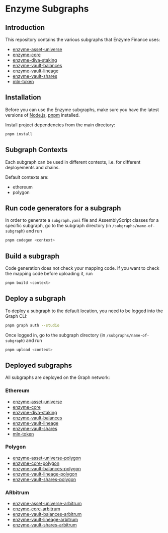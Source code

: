 # Enzyme Subgraphs

## Introduction

This repository contains the various subgraphs that Enzyme Finance uses:

- [enzyme-asset-universe](subgraphs/asset-universe/)
- [enzyme-core](subgraphs/enzyme-core/)
- [enzyme-diva-staking](subgraphs/diva-staking/)
- [enzyme-vault-balances](subgraphs/vault-balances/)
- [enzyme-vault-lineage](subgraphs/vault-lineage/)
- [enzyme-vault-shares](subgraphs/vault-shares/)
- [mln-token](subgraphs/mln-token/)

## Installation

Before you can use the Enzyme subgraphs, make sure you have the latest versions of [Node.js](https://nodejs.org), [pnpm](https://pnpm.io) installed.

Install project dependencies from the main directory:

```sh
pnpm install
```

## Subgraph Contexts

Each subgraph can be used in different contexts, i.e. for different deployements and chains.

Default contexts are:

- ethereum
- polygon

## Run code generators for a subgraph

In order to generate a `subgraph.yaml` file and AssemblyScript classes for a specific subgraph, go to the subgraph directory (in `/subgraphs/name-of-subgraph`) and run

```sh
pnpm codegen <context>
```

## Build a subgraph

Code generation does not check your mapping code. If you want to check the mapping code before uploading it, run

```sh
pnpm build <context>
```

## Deploy a subgraph

To deploy a subgraph to the default location, you need to be logged into the Graph CLI:

```sh
pnpm graph auth --studio
```

Once logged in, go to the subgraph directory (in `/subgraphs/name-of-subgraph`) and run

```sh
pnpm upload <context>
```

## Deployed subgraphs

All subgraphs are deployed on the Graph network:

### Ethereum

- [enzyme-asset-universe](https://thegraph.com/explorer/subgraphs/4ZW3mDNgpDVy68RipQLJxvRw1FReJTfvA7nbB52J4Gjg)
- [enzyme-core](https://thegraph.com/explorer/subgraphs/9DLBBLep5UyU16kUQRvxBCMqko4q9XzuE4XsMMpARhKK)
- [enzyme-diva-staking](https://thegraph.com/explorer/subgraphs/7BwBCYDVsVViTKQjRtbGA63SoCkxQe7XsMYtQYijQyfn)
- [enzyme-vault-balances](https://thegraph.com/explorer/subgraphs/HwR7jTExHWNvQetTxRYEMQ5hywHyUkierAYvnGS7pBUS)
- [enzyme-vault-lineage](https://thegraph.com/explorer/subgraphs/5FdivFcUPmVSqCFkv3jqJh3QYjHjh1ztzd7GHiCAMP1h)
- [enzyme-vault-shares](https://thegraph.com/explorer/subgraphs/6p2L2gQ4Hw4Dh2kxZFDJbcqtbv44vrJbrBEh3EjS7qVo)
- [mln-token](https://thegraph.com/explorer/subgraphs/F76JsnQYRhnyHSs2Hx1NbDpUiDNd2jrqVEqnMx6bgdPk)

### Polygon

- [enzyme-asset-universe-polygon](https://thegraph.com/explorer/subgraphs/6gfWidQ9TBcHLyUPuL343dw8LpvXW7sALPPHpcZi7SKz)
- [enzyme-core-polygon](https://thegraph.com/explorer/subgraphs/GCAHDyqvZBLMwqdb9U7AqWAN4t4TSwR3aXMHDoUUFuRV)
- [enzyme-vault-balances-polygon](https://thegraph.com/explorer/subgraphs/tLbAAASbNgTZuqkVdPMs8RJBXLs9WZS7758t1maT86C)
- [enzyme-vault-lineage-polygon](https://thegraph.com/explorer/subgraphs/hQMwVerKMpt8ChLU33jhZ4GLmcP8q2fBhJzw4JRFq4q)
- [enzyme-vault-shares-polygon](https://thegraph.com/explorer/subgraphs/7Tahv9dmeKKcF2SUeHU3ZN4X52y8KGwPo5UaFidJb1hr)

### ARbitrum

- [enzyme-asset-universe-arbitrum](https://thegraph.com/explorer/subgraphs/J2DQQxBCL5qxzwickTR2YKxVH5Bnr3aUwYdVEYbaYbrJ)
- [enzyme-core-arbitrum](https://thegraph.com/explorer/subgraphs/8UJ5Bkf2eazZhXsAshhzQ2Keibcb8NFHBvXis9pb2C2Y)
- [enzyme-vault-balances-arbitrum](https://thegraph.com/explorer/subgraphs/F6uEWkrjChyqzfA3wdwRTKCBdzQYm9LPCFbaVj3tvudN)
- [enzyme-vault-lineage-arbitrum](https://thegraph.com/explorer/subgraphs/ErvkSrie41cprdwYAnLz7PAN44ZjJoqrLm14SyPvhbHa)
- [enzyme-vault-shares-arbitrum](https://thegraph.com/explorer/subgraphs/8pUZ51EFRYiMMdL5JLdjzYRjG5yqA2zv1KiMRHdrz9EH)
